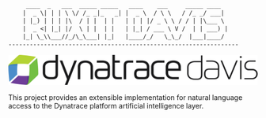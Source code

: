 
         ____  _   ___  _____ _____   ____    ___     _____ ____  
        |  _ \| | | \ \/ /_ _|_   _| |  _ \  / \ \   / /_ _/ ___| 
        | |_) | | | |\  / | |  | |   | | | |/ _ \ \ / / | |\___ \ 
        |  _ <| |_| |/  \ | |  | |   | |_| / ___ \ V /  | | ___) |
        |_| \_\\___//_/\_\___| |_|   |____/_/   \_\_/  |___|____/ 
    ----------------------------------------------------------------- 

![Alt text](/other/images/dynatrace-davis-logo.png?raw=true "dynatrace davis")

This project provides an extensible implementation for natural language access to the Dynatrace platform artificial intelligence layer.
